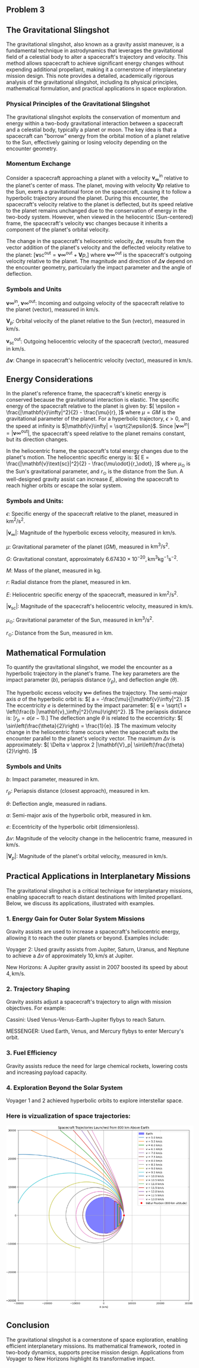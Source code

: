 ## Problem 3

## The Gravitational Slingshot

The gravitational slingshot, also known as a gravity assist maneuver, is a fundamental technique in astrodynamics that leverages the gravitational field of a celestial body to alter a spacecraft's trajectory and velocity. This method allows spacecraft to achieve significant energy changes without expending additional propellant, making it a cornerstone of interplanetary mission design. This note provides a detailed, academically rigorous analysis of the gravitational slingshot, including its physical principles, mathematical formulation, and practical applications in space exploration.

### Physical Principles of the Gravitational Slingshot

The gravitational slingshot exploits the conservation of momentum and energy within a two-body gravitational interaction between a spacecraft and a celestial body, typically a planet or moon. The key idea is that a spacecraft can "borrow" energy from the orbital motion of a planet relative to the Sun, effectively gaining or losing velocity depending on the encounter geometry.

### Momentum Exchange

Consider a spacecraft approaching a planet with a velocity $\mathbf{v}_\infty^{\text{in}}$ relative to the planet's center of mass. The planet, moving with velocity $\mathbf{V}p$ relative to the Sun, exerts a gravitational force on the spacecraft, causing it to follow a hyperbolic trajectory around the planet. During this encounter, the spacecraft's velocity relative to the planet is deflected, but its speed relative to the planet remains unchanged due to the conservation of energy in the two-body system. However, when viewed in the heliocentric (Sun-centered) frame, the spacecraft's velocity $\mathbf{v}\text{sc}$ changes because it inherits a component of the planet's orbital velocity.

The change in the spacecraft's heliocentric velocity, $\Delta \mathbf{v}$, results from the vector addition of the planet's velocity and the deflected velocity relative to the planet: $[ \mathbf{v}\text{sc}^{\text{out}} = \mathbf{v}\infty^{\text{out}} + \mathbf{V}p, ]$ where $\mathbf{v}\infty^{\text{out}}$ is the spacecraft's outgoing velocity relative to the planet. The magnitude and direction of $\Delta \mathbf{v}$ depend on the encounter geometry, particularly the impact parameter and the angle of deflection.

### Symbols and Units

$\mathbf{v}\infty^{\text{in}}$, $\mathbf{v}\infty^{\text{out}}$: Incoming and outgoing velocity of the spacecraft relative to the planet (vector), measured in $\text{km/s}$.

$\mathbf{V}_p$: Orbital velocity of the planet relative to the Sun (vector), measured in $\text{km/s}$.

$\mathbf{v}_\text{sc}^{\text{out}}$: Outgoing heliocentric velocity of the spacecraft (vector), measured in $\text{km/s}$.

$\Delta \mathbf{v}$: Change in spacecraft's heliocentric velocity (vector), measured in $\text{km/s}$.

## Energy Considerations

In the planet's reference frame, the spacecraft's kinetic energy is conserved because the gravitational interaction is elastic. The specific energy of the spacecraft relative to the planet is given by: $[ \epsilon = \frac{|\mathbf{v}\infty|^2}{2} - \frac{\mu}{r}, ]$ where $\mu = GM$ is the gravitational parameter of the planet. For a hyperbolic trajectory, $\epsilon > 0$, and the speed at infinity is $|\mathbf{v}\infty| = \sqrt{2\epsilon}$. Since $|\mathbf{v}\infty^{\text{in}}| = |\mathbf{v}\infty^{\text{out}}|$, the spacecraft's speed relative to the planet remains constant, but its direction changes.

In the heliocentric frame, the spacecraft's total energy changes due to the planet's motion. The heliocentric specific energy is: $[ E = \frac{|\mathbf{v}\text{sc}|^2}{2} - \frac{\mu\odot}{r_\odot}, ]$ where $\mu_\odot$ is the Sun's gravitational parameter, and $r_\odot$ is the distance from the Sun. A well-designed gravity assist can increase $E$, allowing the spacecraft to reach higher orbits or escape the solar system.

### Symbols and Units:

$\epsilon$: Specific energy of the spacecraft relative to the planet, measured in $\text{km}^2/\text{s}^2$.

$|\mathbf{v}_\infty|$: Magnitude of the hyperbolic excess velocity, measured in $\text{km/s}$.

$\mu$: Gravitational parameter of the planet ($GM$), measured in $\text{km}^3/\text{s}^2$.

$G$: Gravitational constant, approximately $6.67430 \times 10^{-20} , \text{km}^3 \text{kg}^{-1} \text{s}^{-2}$.

$M$: Mass of the planet, measured in $\text{kg}$.

$r$: Radial distance from the planet, measured in $\text{km}$.

$E$: Heliocentric specific energy of the spacecraft, measured in $\text{km}^2/\text{s}^2$.

$|\mathbf{v}_\text{sc}|$: Magnitude of the spacecraft's heliocentric velocity, measured in $\text{km/s}$.

$\mu_\odot$: Gravitational parameter of the Sun, measured in $\text{km}^3/\text{s}^2$.

$r_\odot$: Distance from the Sun, measured in $\text{km}$.

## Mathematical Formulation

To quantify the gravitational slingshot, we model the encounter as a hyperbolic trajectory in the planet's frame. The key parameters are the impact parameter ($b$), periapsis distance ($r_p$), and deflection angle ($\theta$).

The hyperbolic excess velocity $\mathbf{v}\infty$ defines the trajectory. The semi-major axis $a$ of the hyperbolic orbit is: $[ a = -\frac{\mu}{|\mathbf{v}\infty|^2}. ]$ The eccentricity $e$ is determined by the impact parameter: $[ e = \sqrt{1 + \left(\frac{b |\mathbf{v}_\infty|^2}{\mu}\right)^2}. ]$ The periapsis distance is: $[ r_p = a (e - 1). ]$ The deflection angle $\theta$ is related to the eccentricity: $[ \sin\left(\frac{\theta}{2}\right) = \frac{1}{e}. ]$ The maximum velocity change in the heliocentric frame occurs when the spacecraft exits the encounter parallel to the planet's velocity vector. The maximum $\Delta v$ is approximately: $[ \Delta v \approx 2 |\mathbf{V}_p| \sin\left(\frac{\theta}{2}\right). ]$

### Symbols and Units

$b$: Impact parameter, measured in $\text{km}$.

$r_p$: Periapsis distance (closest approach), measured in $\text{km}$.

$\theta$: Deflection angle, measured in radians.

$a$: Semi-major axis of the hyperbolic orbit, measured in $\text{km}$.

$e$: Eccentricity of the hyperbolic orbit (dimensionless).

$\Delta v$: Magnitude of the velocity change in the heliocentric frame, measured in $\text{km/s}$.

$|\mathbf{V}_p|$: Magnitude of the planet's orbital velocity, measured in $\text{km/s}$.

## Practical Applications in Interplanetary Missions

The gravitational slingshot is a critical technique for interplanetary missions, enabling spacecraft to reach distant destinations with limited propellant. Below, we discuss its applications, illustrated with examples.

### 1. Energy Gain for Outer Solar System Missions

Gravity assists are used to increase a spacecraft's heliocentric energy, allowing it to reach the outer planets or beyond. Examples include:

Voyager 2: Used gravity assists from Jupiter, Saturn, Uranus, and Neptune to achieve a $\Delta v$ of approximately $10 , \text{km/s}$ at Jupiter.

New Horizons: A Jupiter gravity assist in 2007 boosted its speed by about $4 , \text{km/s}$.

### 2. Trajectory Shaping

Gravity assists adjust a spacecraft's trajectory to align with mission objectives. For example:

Cassini: Used Venus-Venus-Earth-Jupiter flybys to reach Saturn.

MESSENGER: Used Earth, Venus, and Mercury flybys to enter Mercury's orbit.

### 3. Fuel Efficiency

Gravity assists reduce the need for large chemical rockets, lowering costs and increasing payload capacity.

### 4. Exploration Beyond the Solar System

Voyager 1 and 2 achieved hyperbolic orbits to explore interstellar space.

### Here is vizualization of space trajectories:

![alt text](image-8.png)

## Conclusion

The gravitational slingshot is a cornerstone of space exploration, enabling efficient interplanetary missions. Its mathematical framework, rooted in two-body dynamics, supports precise mission design. Applications from Voyager to New Horizons highlight its transformative impact.